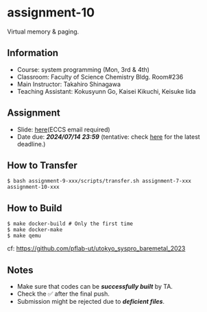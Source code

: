 # assignment-10

Virtual memory & paging.

## Information

- Course: system programming (Mon, 3rd & 4th)
- Classroom: Faculty of Science Chemistry Bldg. Room#236
- Main Instructor: Takahiro Shinagawa
- Teaching Assistant: Kokusyunn Go, Kaisei Kikuchi, Keisuke Iida

## Assignment

- Slide: [here](https://drive.google.com/drive/folders/1xoDMwppyna0dQaNWYj1F087QfhcSxTKQ?usp=sharing)(ECCS email required) 
- Date due: ***2024/07/14 23:59*** (tentative: check [here](https://github.com/ut-syspro-admin-25/assignment-10) for the latest deadline.)

## How to Transfer

```
$ bash assignment-9-xxx/scripts/transfer.sh assignment-7-xxx assignment-10-xxx
```

## How to Build

```
$ make docker-build # Only the first time
$ make docker-make
$ make qemu
```

cf: https://github.com/pflab-ut/utokyo_syspro_baremetal_2023

## Notes

- Make sure that codes can be ***successfully built*** by TA.
- Check the ✅ after the final push.
- Submission might be rejected due to ***deficient files***.
